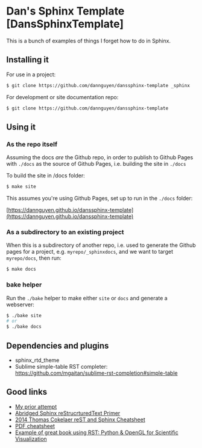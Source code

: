 # Dan's Sphinx Template [DansSphinxTemplate]

This is a bunch of examples of things I forget how to do in Sphinx. 

## Installing it


For use in a project:

```sh
$ git clone https://github.com/dannguyen/danssphinx-template _sphinx
```

For development or site documentation repo:

```sh
$ git clone https://github.com/dannguyen/danssphinx-template
```

## Using it


### As the repo itself

Assuming the docs *are* the Github repo, in order to publish to Github Pages with `./docs` as the source of Github Pages, i.e. building the site in `./docs`

To build the site in /docs folder:

```sh
$ make site
```

This assumes you're using Github Pages, set up to run in the `./docs` folder:

[https://dannguyen.github.io/danssphinx-template](https://dannguyen.github.io/danssphinx-template)



### As a subdirectory to an existing project

When this is a subdirectory of another repo, i.e. used to generate the Github pages for a project, e.g. `myrepo/_sphinxdocs`, and we want to target `myrepo/docs`, then run:


```sh
$ make docs
```


### bake helper

Run the `./bake` helper to make either `site` or `docs` and generate a webserver:

```sh
$ ./bake site
# or 
$ ./bake docs
```



## Dependencies and plugins

- sphinx_rtd_theme
- Sublime simple-table RST completer: https://github.com/mgaitan/sublime-rst-completion#simple-table



## Good links

- [My prior attempt](https://github.com/dannguyen/sphinx-docs-hotttips)
- [Abridged Sphinx reStrucrturedText Primer](https://build-me-the-docs-please.readthedocs.io/en/latest/Using_Sphinx/OnReStructuredText.html)
- [2014 Thomas Cokelaer reST and Sphinx Cheatsheet](https://thomas-cokelaer.info/tutorials/sphinx/rest_syntax.html)
- [PDF cheatsheet](https://github.com/radeklat/sphinx-rest-cheatsheet)
- [Example of great book using RST: Python & OpenGL for Scientific Visualization](https://github.com/rougier/python-opengl)
